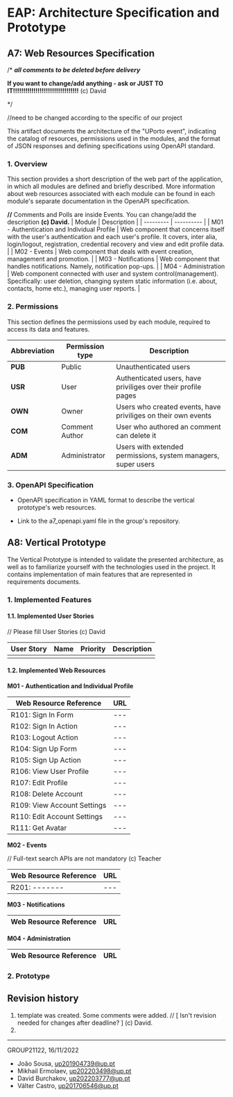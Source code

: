 # EAP: Architecture Specification and Prototype
## A7: Web Resources Specification
/*
   **_all comments to be deleted before delivery_**

   **If you want to change/add anything - ask or JUST TO IT!!!!!!!!!!!!!!!!!!!!!!!!!!!!!!!!** (c) David

   */

//need to be changed according to the specific of our project

This artifact documents the  architecture of the "UPorto event", indicating the catalog of resources, permissions used in the modules, and the format of JSON responses and defining specifications using OpenAPI standard.



### 1. Overview

This section provides a short description of the web part of the 
application, in which all modules are defined and briefly described. More information about web resources associated with each module can be found in each module's separate documentation in the OpenAPI specification.

**//** Comments and Polls are inside Events. You can change/add the description **(c) David.**
|   Module   | Description    |
| --------- | ---------- |
|  M01 - Authentication and Individual Profile    | Web component that concerns itself with the user's authentication and each user's profile. It covers, inter alia, login/logout, registration, credential recovery and view and edit profile data. 	|
|  M02 - Events   | Web component that deals with event creation, management and promotion. 	|
|  M03 - Notifications   | Web component that handles notifications. Namely, notification pop-ups. |
|  M04 - Administration   | Web component connected with user and system control(management). Specifically: user deletion, changing system static information (i.e. about, contacts, home etc.), managing user reports. 	|


### 2. Permissions

This section defines the permissions used by each module, required to access its data and features.

|  Abbreviation   |  Permission type | Description |
| --------- | ---------- | ---------- |
|  **PUB**   | Public	| Unauthenticated users  |
|  **USR**   | User	| Authenticated users, have priviliges over their profile pages  |
|  **OWN**   | Owner	| Users who created events, have priviliges on their own events |
|  **COM**   | Comment Author | User who authored an comment can delete it |
|  **ADM**   | Administrator	| Users with extended permissions, system managers, super users |

### 3. OpenAPI Specification

* OpenAPI specification in YAML format to describe the vertical prototype's web resources.

* Link to the a7_openapi.yaml file in the group's repository.




## A8: Vertical Prototype
The Vertical Prototype is intended to validate the presented architecture, as well as to familiarize yourself with the technologies used in the project. It contains implementation of main features  that are represented in requirements documents.

### 1. Implemented Features

#### 1.1. Implemented User Stories

// Please fill User Stories (c) David

| User Story | Name | Priority | Description |
| ---------- | ---- | -------- | ----------- |
|            |     	|          |             |

#### 1.2. Implemented Web Resources

**M01 - Authentication and Individual Profile**


| Web Resource Reference | URL |
|  ------------------    | --- |
|  R101: Sign In Form    | --- |
|  R102: Sign In Action  | --- |
|  R103: Logout Action   | --- |
|  R104: Sign Up Form    | --- |
|  R105: Sign Up Action  | --- |
|  R106: View User Profile | --- |
|  R107: Edit Profile    | --- |
|  R108: Delete Account  | --- |
|  R109: View Account Settings | --- |
|  R110: Edit Account Settings | --- |
|  R111: Get Avatar      | --- |


**M02 - Events**

// Full-text search APIs are not mandatory (c) Teacher

| Web Resource Reference | URL |
| ---------------------- | --- |
| R201: ------- | --- |


**M03 - Notifications**

| Web Resource Reference | URL |
| ---------------------- | --- |

**M04 - Administration**

| Web Resource Reference | URL |
| ---------------------- | --- |

### 2. Prototype


## Revision history

1. template was created. Some comments were added. // [ Isn't revision needed for changes after deadline? ] (c) David.
2. 
***
GROUP21122, 16/11/2022

* João Sousa, up201904739@up.pt    
* Mikhail Ermolaev, up202203498@up.pt
* David Burchakov, up202203777@up.pt
* Válter Castro, up201706546@up.pt

